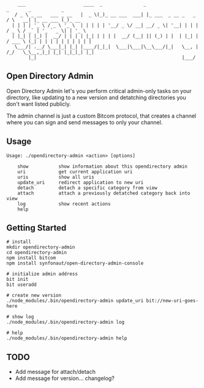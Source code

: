 
        ___                     ____  _               _                        _       _           _
       / _ \ _ __   ___ _ __   |  _ \(_)_ __ ___  ___| |_ ___  _ __ _   _     / \   __| |_ __ ___ (_)_ __ 
      | | | | '_ \ / _ \ '_ \  | | | | | '__/ _ \/ __| __/ _ \| '__| | | |   / _ \ / _` | '_ ` _ \| | '_ \ 
      | |_| | |_) |  __/ | | | | |_| | | | |  __/ (__| || (_) | |  | |_| |  / ___ \ (_| | | | | | | | | | |
       \___/| .__/ \___|_| |_| |____/|_|_|  \___|\___|\__\___/|_|   \__, | /_/   \_\__,_|_| |_| |_|_|_| |_|
            |_|                                                     |___/                                  

## Open Directory Admin

Open Directory Admin let's you perform critical admin-only tasks on your directory, like updating to a new version and detatching directories you don't want listed publicly.

The admin channel is just a custom Bitcom protocol, that creates a channel where you can sign and send messages to only your channel.

## Usage

    Usage: ./opendirectory-admin <action> [options]

        show           show information about this opendirectory admin
        uri            get current application uri
        uris           show all uris
        update_uri     redirect application to new uri
        detach         detach a specific category from view
        attach         attach a previously detatched category back into view
        log            show recent actions
        help



## Getting Started

    # install
    mkdir opendirectory-admin
    cd opendirectory-admin
    npm install bitcom
    npm install synfonaut/open-directory-admin-console

    # initialize admin address
    bit init
    bit useradd

    # create new version
    ./node_modules/.bin/opendirectory-admin update_uri bit://new-uri-goes-here

    # show log
    ./node_modules/.bin/opendirectory-admin log

    # help
    ./node_modules/.bin/opendirectory-admin help

## TODO

* Add message for attach/detach
* Add message for version... changelog?

